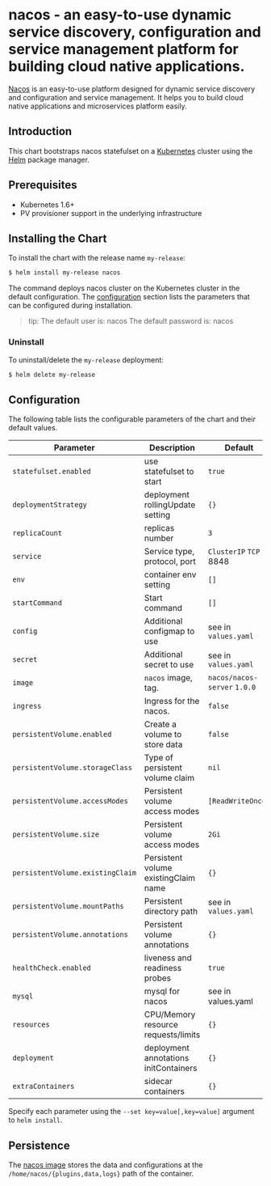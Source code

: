 # nacos - an easy-to-use dynamic service discovery, configuration and service management platform for building cloud native applications.

[Nacos](https://nacos.io) is an easy-to-use platform designed for dynamic service discovery and configuration and service management. It helps you to build cloud native applications and microservices platform easily.

## Introduction

This chart bootstraps nacos statefulset on a [Kubernetes](http://kubernetes.io) cluster using the [Helm](https://helm.sh) package manager.

## Prerequisites

- Kubernetes 1.6+
- PV provisioner support in the underlying infrastructure

## Installing the Chart

To install the chart with the release name `my-release`:

```bash
$ helm install my-release nacos
```

The command deploys nacos cluster on the Kubernetes cluster in the default configuration. The [configuration](#configuration) section lists the parameters that can be configured during installation.

>tip:
>The default user is: nacos
>The default password is: nacos

### Uninstall

To uninstall/delete the `my-release` deployment:

```bash
$ helm delete my-release
```

## Configuration

The following table lists the configurable parameters of the chart and their default values.

| Parameter                  | Description                         | Default                                |
| -----------------------    | ----------------------------------- | -------------------------------------- |
| `statefulset.enabled`      | use statefulset to start            | `true`                                 |
| `deploymentStrategy`       | deployment rollingUpdate setting    | `{}`                                   |
| `replicaCount`             | replicas number                     | `3`                                    |
| `service`                  | Service type, protocol, port        | `ClusterIP` `TCP` 8848                 |
| `env`                      | container env setting               | `[]`                                   |
| `startCommand`             | Start command                       | `[]`                                   |
| `config`                   | Additional configmap to use         | see in `values.yaml`                   |
| `secret`                   | Additional secret to use            | see in `values.yaml`                   |
| `image`                    | `nacos` image, tag.            | `nacos/nacos-server` `1.0.0`                |
| `ingress`                  | Ingress for the nacos.         | `false`                                     |
| `persistentVolume.enabled` | Create a volume to store data       | `false`                                |
| `persistentVolume.storageClass` | Type of persistent volume claim     | `nil`                             |
| `persistentVolume.accessModes`  | Persistent volume access modes | `[ReadWriteOnce]`                      |
| `persistentVolume.size`         | Persistent volume access modes | `2Gi`                                  |
| `persistentVolume.existingClaim`| Persistent volume existingClaim name| `{}`                              |
| `persistentVolume.mountPaths`   | Persistent directory path      | see in `values.yaml`                   |
| `persistentVolume.annotations`  | Persistent volume annotations       | `{}`                              |
| `healthCheck.enabled`      | liveness and readiness probes       | `true`                                 |
| `mysql`                    | mysql for nacos                     | see in values.yaml                     |
| `resources`                | CPU/Memory resource requests/limits | `{}`                                   |
| `deployment`               | deployment annotations initContainers| `{}`                                  |
| `extraContainers`          | sidecar containers                  | `{}`                                   |

Specify each parameter using the `--set key=value[,key=value]` argument to `helm install`.

## Persistence

The [nacos image](https://github.com/nacos-group/nacos-docker) stores the data and configurations at the `/home/nacos/{plugins,data,logs}` path of the container.

